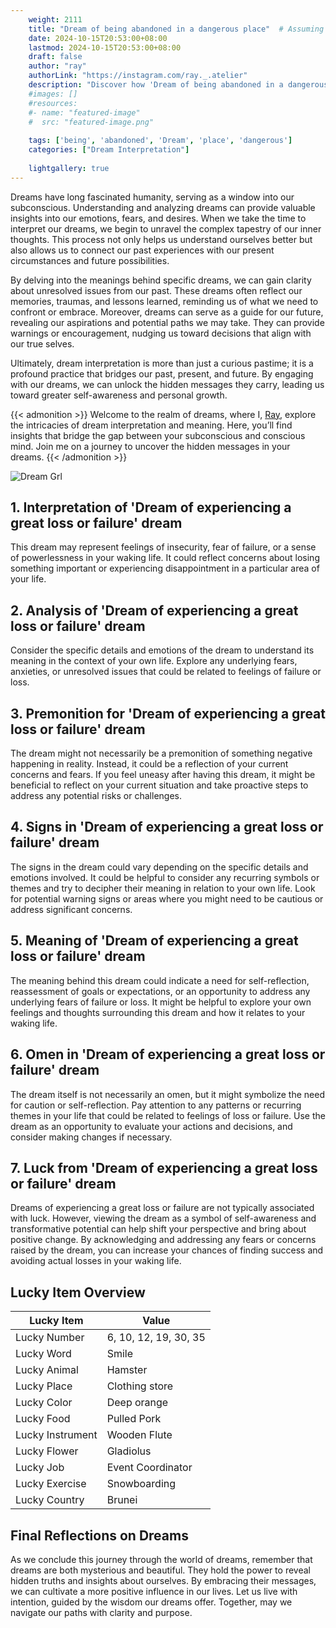 ```yaml
---
    weight: 2111
    title: "Dream of being abandoned in a dangerous place"  # Assuming 'title' column exists
    date: 2024-10-15T20:53:00+08:00
    lastmod: 2024-10-15T20:53:00+08:00
    draft: false
    author: "ray"
    authorLink: "https://instagram.com/ray._.atelier"
    description: "Discover how 'Dream of being abandoned in a dangerous place' can interpret your future and uncover its significant meanings in your life."
    #images: []
    #resources:
    #- name: "featured-image"
    #  src: "featured-image.png"
    
    tags: ['being', 'abandoned', 'Dream', 'place', 'dangerous']
    categories: ["Dream Interpretation"]
    
    lightgallery: true
---
```

    
Dreams have long fascinated humanity, serving as a window into our subconscious. Understanding and analyzing dreams can provide valuable insights into our emotions, fears, and desires. When we take the time to interpret our dreams, we begin to unravel the complex tapestry of our inner thoughts. This process not only helps us understand ourselves better but also allows us to connect our past experiences with our present circumstances and future possibilities.

By delving into the meanings behind specific dreams, we can gain clarity about unresolved issues from our past. These dreams often reflect our memories, traumas, and lessons learned, reminding us of what we need to confront or embrace. Moreover, dreams can serve as a guide for our future, revealing our aspirations and potential paths we may take. They can provide warnings or encouragement, nudging us toward decisions that align with our true selves.

Ultimately, dream interpretation is more than just a curious pastime; it is a profound practice that bridges our past, present, and future. By engaging with our dreams, we can unlock the hidden messages they carry, leading us toward greater self-awareness and personal growth.

{{< admonition >}}
Welcome to the realm of dreams, where I, [Ray](https://instagram.com/ray._.atelier), explore the intricacies of dream interpretation and meaning. Here, you’ll find insights that bridge the gap between your subconscious and conscious mind. Join me on a journey to uncover the hidden messages in your dreams.
{{< /admonition >}}

![Dream Grl](https://cdn.pixabay.com/photo/2017/11/02/03/35/gothic-2910057_1280.jpg "Dream Grl")

## 1. Interpretation of 'Dream of experiencing a great loss or failure' dream

This dream may represent feelings of insecurity, fear of failure, or a sense of powerlessness in your waking life. It could reflect concerns about losing something important or experiencing disappointment in a particular area of your life.

## 2. Analysis of 'Dream of experiencing a great loss or failure' dream

Consider the specific details and emotions of the dream to understand its meaning in the context of your own life. Explore any underlying fears, anxieties, or unresolved issues that could be related to feelings of failure or loss.

## 3. Premonition for 'Dream of experiencing a great loss or failure' dream

The dream might not necessarily be a premonition of something negative happening in reality. Instead, it could be a reflection of your current concerns and fears. If you feel uneasy after having this dream, it might be beneficial to reflect on your current situation and take proactive steps to address any potential risks or challenges.

## 4. Signs in 'Dream of experiencing a great loss or failure' dream

The signs in the dream could vary depending on the specific details and emotions involved. It could be helpful to consider any recurring symbols or themes and try to decipher their meaning in relation to your own life. Look for potential warning signs or areas where you might need to be cautious or address significant concerns.

## 5. Meaning of 'Dream of experiencing a great loss or failure' dream

The meaning behind this dream could indicate a need for self-reflection, reassessment of goals or expectations, or an opportunity to address any underlying fears of failure or loss. It might be helpful to explore your own feelings and thoughts surrounding this dream and how it relates to your waking life.

## 6. Omen in 'Dream of experiencing a great loss or failure' dream

The dream itself is not necessarily an omen, but it might symbolize the need for caution or self-reflection. Pay attention to any patterns or recurring themes in your life that could be related to feelings of loss or failure. Use the dream as an opportunity to evaluate your actions and decisions, and consider making changes if necessary.

## 7. Luck from 'Dream of experiencing a great loss or failure' dream

Dreams of experiencing a great loss or failure are not typically associated with luck. However, viewing the dream as a symbol of self-awareness and transformative potential can help shift your perspective and bring about positive change. By acknowledging and addressing any fears or concerns raised by the dream, you can increase your chances of finding success and avoiding actual losses in your waking life.

## Lucky Item Overview
| Lucky Item          | Value              |
|---------------|--------------------|
| Lucky Number        | 6, 10, 12, 19, 30, 35  |
| Lucky Word          | Smile |
| Lucky Animal        | Hamster |
| Lucky Place         | Clothing store     |
| Lucky Color         | Deep orange     |
| Lucky Food          | Pulled Pork      |
| Lucky Instrument    | Wooden Flute |
| Lucky Flower        | Gladiolus    |
| Lucky Job           | Event Coordinator       |
| Lucky Exercise      | Snowboarding  |
| Lucky Country       | Brunei    |


##  Final Reflections on Dreams

As we conclude this journey through the world of dreams, remember that dreams are both mysterious and beautiful. They hold the power to reveal hidden truths and insights about ourselves. By embracing their messages, we can cultivate a more positive influence in our lives. Let us live with intention, guided by the wisdom our dreams offer. Together, may we navigate our paths with clarity and purpose.
